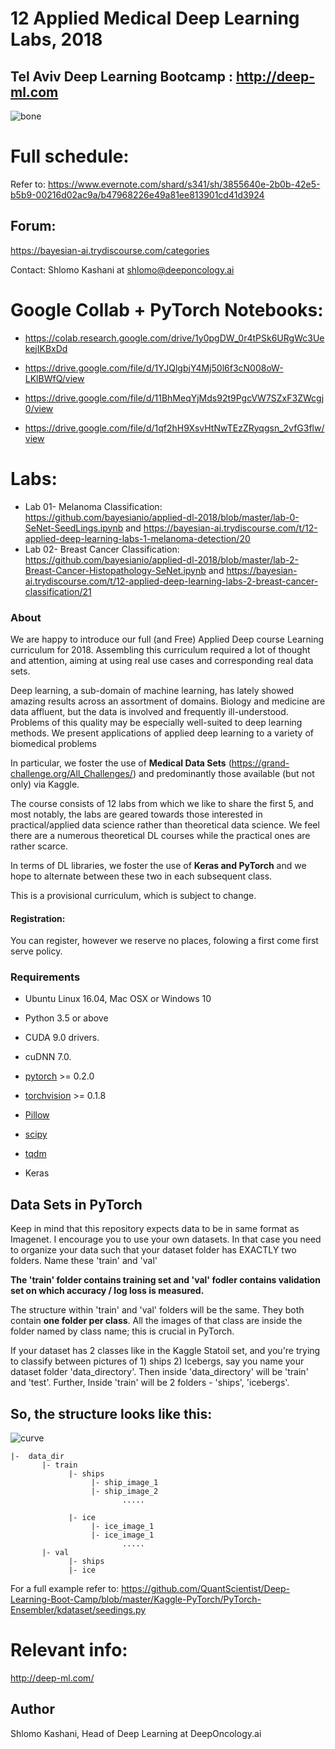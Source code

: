 
# 12 Applied Medical Deep Learning Labs, 2018

## Tel Aviv Deep Learning Bootcamp : http://deep-ml.com

![bone](bone.png)

# Full schedule:
Refer to: 
https://www.evernote.com/shard/s341/sh/3855640e-2b0b-42e5-b5b9-00216d02ac9a/b47968226e49a81ee813901cd41d3924

## Forum:
https://bayesian-ai.trydiscourse.com/categories


Contact: Shlomo Kashani at shlomo@deeponcology.ai

# Google Collab + PyTorch Notebooks:
- https://colab.research.google.com/drive/1y0pgDW_0r4tPSk6URgWc3UekejIKBxDd

- https://drive.google.com/file/d/1YJQlgbjY4Mj50l6f3cN008oW-LKlBWfQ/view
- https://drive.google.com/file/d/11BhMeqYjMds92t9PgcVW7SZxF3ZWcgj0/view
- https://drive.google.com/file/d/1qf2hH9XsvHtNwTEzZRyqgsn_2vfG3flw/view

# Labs:
- Lab 01- Melanoma Classification: https://github.com/bayesianio/applied-dl-2018/blob/master/lab-0-SeNet-SeedLings.ipynb and https://bayesian-ai.trydiscourse.com/t/12-applied-deep-learning-labs-1-melanoma-detection/20
- Lab 02- Breast Cancer Classification: https://github.com/bayesianio/applied-dl-2018/blob/master/lab-2-Breast-Cancer-Histopathology-SeNet.ipynb and https://bayesian-ai.trydiscourse.com/t/12-applied-deep-learning-labs-2-breast-cancer-classification/21


### About
We are happy to introduce our full (and Free) Applied Deep course Learning curriculum for 2018. 
Assembling this curriculum required a lot of thought and attention, aiming at using real use cases and corresponding real data sets.

Deep learning, a sub-domain of machine learning, has lately showed amazing results across an assortment of domains. Biology and medicine are data affluent, but the data is involved and frequently ill-understood. Problems of this quality may be especially well-suited to deep learning methods. We present applications of applied deep learning to a variety of biomedical problems

In particular, we foster the use of **Medical Data Sets** (https://grand-challenge.org/All_Challenges/) and predominantly those available (but not only) via Kaggle. 

The course consists of 12 labs from which we like to share the first 5, and most notably, the labs are geared towards those interested in practical/applied data science rather than theoretical data science. We feel there are a numerous theoretical DL courses while the practical ones are rather scarce. 


In terms of DL libraries, we foster the use of **Keras and PyTorch** and we hope to alternate between these two in each subsequent class.

This is a provisional curriculum, which is subject to change. 


#### Registration:
You can register, however we reserve no places, folowing a first come first serve policy. 

### Requirements

- Ubuntu Linux 16.04, Mac OSX or Windows 10
- Python 3.5 or above 
- CUDA 9.0 drivers.
- cuDNN 7.0.

- [pytorch](https://github.com/pytorch/pytorch) >= 0.2.0
- [torchvision](https://github.com/pytorch/vision) >= 0.1.8
- [Pillow](https://github.com/python-pillow/Pillow)
- [scipy](https://github.com/scipy/scipy)
- [tqdm](https://github.com/tqdm/tqdm)
- Keras

## Data Sets in PyTorch 
Keep in mind that this repository expects data to be in same format as Imagenet. I encourage you to use your own datasets. 
In that case you need to organize your data such that your dataset folder has EXACTLY two folders. Name these 'train' and 'val'

**The 'train' folder contains training set and 'val' fodler contains validation set on which accuracy / log loss is measured.**  

The structure within 'train' and 'val' folders will be the same. 
They both contain **one folder per class**. 
All the images of that class are inside the folder named by class name; this is crucial in PyTorch. 

If your dataset has 2 classes like in the Kaggle Statoil set, and you're trying to classify between pictures of 1) ships 2) Icebergs, 
say you name your dataset folder 'data_directory'. Then inside 'data_directory' will be 'train' and 'test'. 
Further, Inside 'train' will be 2 folders - 'ships', 'icebergs'. 

## So, the structure looks like this: 

![curve](assets/dataset.png)

```
|-  data_dir
       |- train 
             |- ships
                  |- ship_image_1
                  |- ship_image_2
                         .....

             |- ice
                  |- ice_image_1
                  |- ice_image_1
                         .....
       |- val
             |- ships
             |- ice
```

For a full example refer to: https://github.com/QuantScientist/Deep-Learning-Boot-Camp/blob/master/Kaggle-PyTorch/PyTorch-Ensembler/kdataset/seedings.py 


# Relevant info:

http://deep-ml.com/

## Author
Shlomo Kashani, Head of Deep Learning at DeepOncology.ai 

